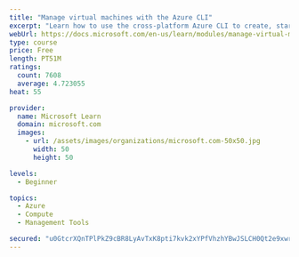 ```yaml
---
title: "Manage virtual machines with the Azure CLI"
excerpt: "Learn how to use the cross-platform Azure CLI to create, start, stop, and perform other management tasks related to virtual machines in Azure."
webUrl: https://docs.microsoft.com/en-us/learn/modules/manage-virtual-machines-with-azure-cli/
type: course
price: Free
length: PT51M
ratings:
  count: 7608
  average: 4.723055
heat: 55

provider:
  name: Microsoft Learn
  domain: microsoft.com
  images:
    - url: /assets/images/organizations/microsoft.com-50x50.jpg
      width: 50
      height: 50

levels:
  - Beginner

topics:
  - Azure
  - Compute
  - Management Tools

secured: "u0GtcrXQnTPlPkZ9cBR8LyAvTxK8pti7kvk2xYPfVhzhYBwJSLCH0Qt2e9xwrtRAmA+tSKjtB7EMwpUVwgREVaNq0UoDJTk5+Vg95f2joiO0+kbFSZ2THOusXaYLvODZPip0b9Y3gBayh8ZXSOsnLyz2Qcf8UlKEM5JYqGNxsryBi/q/wgJ79YPwjwDJOURzzBv5AzPMGZNl7EpxOsmkObPahQZrFDu9zCk2a/JiooJqWIj9v8lnd3F33pzH4UFOY6lyFaCbx0AmQziw12FrFVj/sQdwERSIbfe7+gkgL0iJlfrLvs1YkDS/H4ZGugufAhvzRaLWzvzSpbWeellKumvStcmGutiSU7smB9euS9Jc0FvFp39UZrV5LR+3/8TI4hRaOSpa0w4Ek9FVcsLiUk8vu0cWl4EIdsdz+p+6Xs4=;v4RdYPB922G9zb4GqvcvVA=="
---
```


